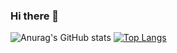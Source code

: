 ### Hi there 👋

![Anurag's GitHub stats](https://github-readme-stats.vercel.app/api?username=KuznetsovR&count_private=true&show_icons=true&theme=synthwave)
[![Top Langs](https://github-readme-stats.vercel.app/api/top-langs/?username=Kuznetsov)](https://github.com/anuraghazra/github-readme-stats)

<!--
**KuznetsovR/KuznetsovR** is a ✨ _special_ ✨ repository because its `README.md` (this file) appears on your GitHub profile.

Here are some ideas to get you started:

- 🔭 I’m currently working on ...
- 🌱 I’m currently learning ...
- 👯 I’m looking to collaborate on ...
- 🤔 I’m looking for help with ...
- 💬 Ask me about ...
- 📫 How to reach me: ...
- 😄 Pronouns: ...
- ⚡ Fun fact: ...
-->
